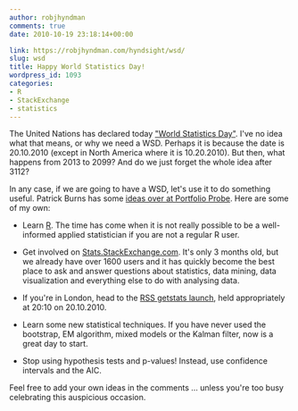 ```yaml
---
author: robjhyndman
comments: true
date: 2010-10-19 23:18:14+00:00

link: https://robjhyndman.com/hyndsight/wsd/
slug: wsd
title: Happy World Statistics Day!
wordpress_id: 1093
categories:
- R
- StackExchange
- statistics
---
```


The United Nations has declared today ["World Statistics Day"](http://unstats.un.org/unsd/wsd/). I've no idea what that means, or why we need a WSD. Perhaps it is because the date is 20.10.2010 (except in North America where it is 10.20.2010). But then, what happens from 2013 to 2099? And do we just forget the whole idea after 3112?

In any case, if we are going to have a WSD, let's use it to do something useful. Patrick Burns has some [ideas over at Portfolio Probe](http://www.portfolioprobe.com/2010/10/19/ideas-for-world-statistics-day/). Here are some of my own:



	
  * Learn [R](http://www.r-project.org). The time has come when it is not really possible to be a well-informed applied statistician if you are not a regular R user.

	
  * Get involved on [Stats.StackExchange.com](http://stats.stackexchange.com). It's only 3 months old, but we already have over 1600 users and it has quickly become the best place to ask and answer questions about statistics, data mining, data visualization and everything else to do with analysing data.

	
  * If you're in London, head to the [RSS getstats launch](http://www.getstats.org.uk/), held appropriately at 20:10 on 20.10.2010.

	
  * Learn some new statistical techniques. If you have never used the bootstrap, EM algorithm, mixed models or the Kalman filter, now is a great day to start.

	
  * Stop using hypothesis tests and p-values! Instead, use confidence intervals and the AIC.


Feel free to add your own ideas in the comments ... unless you're too busy celebrating this auspicious occasion.
